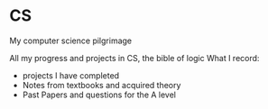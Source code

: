 # CS
My computer science pilgrimage

All my progress and projects in CS, the bible of logic
What I record:
- projects I have completed
- Notes from textbooks and acquired theory
- Past Papers and questions for the A level
